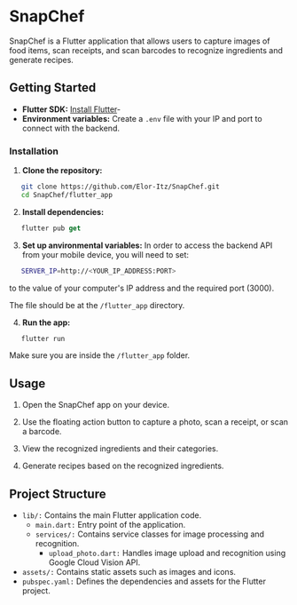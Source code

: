# SnapChef

SnapChef is a Flutter application that allows users to capture images of food items, scan receipts, and scan barcodes to recognize ingredients and generate recipes.

## Getting Started

- **Flutter SDK:** [Install Flutter](https://docs.flutter.dev/get-started/install)- 
- **Environment variables:** Create a `.env` file with your IP and port to connect with the backend.

### Installation

1. **Clone the repository:**
```sh
   git clone https://github.com/Elor-Itz/SnapChef.git
   cd SnapChef/flutter_app
   ```

2. **Install dependencies:**
```dart
   flutter pub get
   ```

3. **Set up anvironmental variables:**
   In order to access the backend API from your mobile device, you will need to set:
```sh
   SERVER_IP=http://<YOUR_IP_ADDRESS:PORT>  
   ```
   to the value of your computer's IP address and the required port (3000).
   
   The file should be at the `/flutter_app` directory.

4. **Run the app:**
```sh
   flutter run     
   ``` 
   Make sure you are inside the `/flutter_app` folder.

## Usage

1. Open the SnapChef app on your device.

2. Use the floating action button to capture a photo, scan a receipt, or scan a barcode.

3. View the recognized ingredients and their categories.

4. Generate recipes based on the recognized ingredients.

## Project Structure

* `lib/:` Contains the main Flutter application code.
  * `main.dart:` Entry point of the application.
  * `services/:` Contains service classes for image processing and recognition.
    * `upload_photo.dart:` Handles image upload and recognition using Google Cloud Vision API.
* `assets/:` Contains static assets such as images and icons.
* `pubspec.yaml:` Defines the dependencies and assets for the Flutter project.
